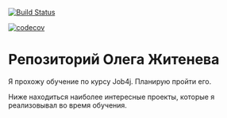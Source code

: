 [![Build Status](https://travis-ci.org/Zhitenev/job4j.svg?branch=master)](https://travis-ci.org/Zhitenev/job4j)

[![codecov](https://codecov.io/gh/Zhitenev/job4j/branch/master/graph/badge.svg)](https://codecov.io/gh/Zhitenev/job4j)


# Репозиторий Олега Житенева

Я прохожу обучение по курсу Job4j. Планирую пройти его.

Ниже находиться наиболее интересные проекты, которые  я реализовывал во время обучения.
